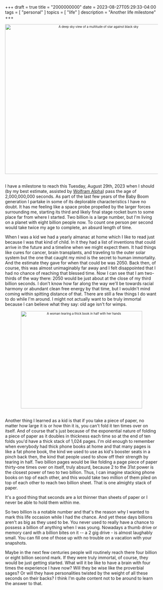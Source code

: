 +++
draft = true
title = "2000000000"
date = 2023-08-27T05:29:33-04:00
tags = [
  "personal"
]
topics = [
  "life"
]
description = "Another life milestone"
+++

<div align="center" style="font-size:x-small"><img src="https://milkfish08.s3.amazonaws.com/photo/blog/abovethefold/26829267114_2a84c285e7_c.jpg" alt="A deep sky view of a multitude of star against black sky" title="Hubble Friday - Heavy Metal Stars" width="600" height="492" /></div><br clear="all" />

I have a milestone to reach this Tuesday, August 29th, 2023 when I should (by my best estimate, assisted by [Wolfram Alpha](https://www.wolframalpha.com/)) pass the age of 2,000,000,000 seconds. 
As part of the last few years of the Baby Boom generation I partake in some of its deplorable characteristics I have no doubt. 
It has me feeling like a space probe propelled by the larger forces surrounding me, starting its third and likely final stage rocket burn to some place far from where I started. 
Two billion is a large number, but I'm living on a planet with eight billion people now. 
To count one person per second would take twice my age to complete, an absurd length of time.

When I was a kid we had a yearly almanac at home which I like to read just because I was that kind of child. 
In it they had a list of inventions that could arrive in the future and a timeline when we might expect them. 
It had things like cures for cancer, brain transplants, and traveling to the outer solar system but the one that caught my mind is the secret to human immortality. 
And the estimate they gave for when that could be was 2050. 
Back then, of course, this was almost unimaginably far away and I felt disappointed that I had no chance of reaching that blessed time. 
Now I can see that I am two-thirds of the way there: 2050 would be just about at the close of my third billion seconds. 
I don't know how far along the way we'll be towards racial harmony or abundant clean free energy by that time, but I wouldn't mind coming within spitting distance of that. 
There are still a few things I do want to do while I'm around. 
I might not actually want to be truly immortal because I can believe what they say: old age isn't for wimps.

<div align="center" style="font-size:x-small"><img src="https://milkfish08.s3.amazonaws.com/photo/blog/abovethefold/4616867629_a174048400_c.jpg" alt="A woman tearing a thick book in half with her hands" title="Telephone Book Torn in Half" width="400" height="320" /></div><br clear="all" />

Another thing I learned as a kid is that if you take a piece of paper, no matter how large it is or how thin it is, you can't fold it ten times over on itself. 
And of course that's just because of the exponential nature of folding a piece of paper as it doubles in thickness each time so at the end of ten folds you'd have a thick stack of 1,024 pages. 
I'm old enough to remember when everybody had thick phone books at home and that many pages is like a fat phone book, the kind we used to use as kid's booster seats in a pinch back then, the kind that people used to show off their strength by tearing in half. 
Two billion pages would be like folding a page piece of paper thirty-one times over on itself, truly absurd, because 2 to the 31st power is the closest power of two to two billion.
Thus, I can imagine stacking phone books on top of each other, and this would take two million of them piled on top of each other to reach two billion sheet. 
That is one almighty stack of paper. 

It's a good thing that seconds are a lot thinner than sheets of paper or I never be able to hold them within me.

So two billion is a notable number and that's the reason why I wanted to mark this life occasion while I had the chance. 
And yet these days billions aren't as big as they used to be. You never used to really have a chance to possess a billion of anything when I was young. 
Nowadays a thumb drive or memory card with a billion bites on it -- a 2 gig drive - is almost laughably small. 
You can fill one of those up with no trouble on a vacation with your snapshots. 

Maybe in the next few centuries people will routinely reach there four billion or eight billion second mark. 
If they were truly immortal, of course, they would be just getting started. 
What will it be like to have a brain with four times the experience I have now? 
Will they be wise like the proverbial sages? 
Or will they have personalities twisted by the weight of all these seconds on their backs? 
I think I'm quite content not to be around to learn the answer to that.